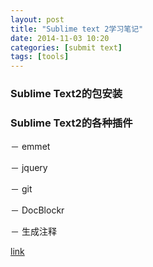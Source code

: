 ```yaml
---
layout: post
title: "Sublime text 2学习笔记"
date: 2014-11-03 10:20
categories: [submit text]
tags: [tools]
---
```


### Sublime Text2的包安装

### Sublime Text2的各种插件
－ emmet

－ jquery

－ git

－ DocBlockr 
     
－ 生成注释
     
[link](http://www.xuanfengge.com/practical-collection-of-sublime-plug-in.html)